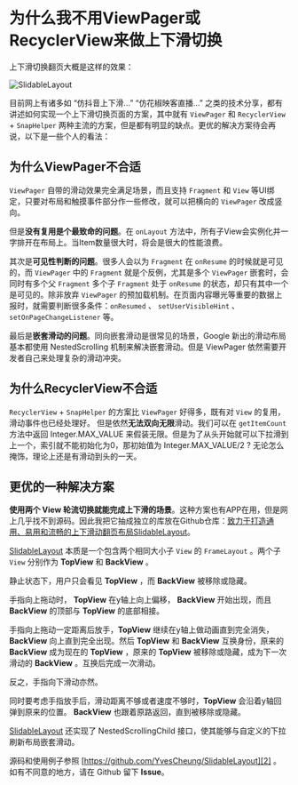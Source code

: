 # 为什么我不用ViewPager或RecyclerView来做上下滑切换

上下滑切换翻页大概是这样的效果：

![SlidableLayout][1]

目前网上有诸多如 “仿抖音上下滑...” “仿花椒映客直播...”  之类的技术分享，都有讲述如何实现一个上下滑切换页面的方案，其中就有 `ViewPager` 和 `RecyclerView` + `SnapHelper` 两种主流的方案，但是都有明显的缺点。更优的解决方案待会再说，以下是一些个人的看法：

## 为什么ViewPager不合适

`ViewPager` 自带的滑动效果完全满足场景，而且支持 `Fragment` 和 `View` 等UI绑定，只要对布局和触摸事件部分作一些修改，就可以把横向的 `ViewPager` 改成竖向。

但是**没有复用是个最致命的问题**。在 `onLayout` 方法中，所有子View会实例化并一字排开在布局上。当Item数量很大时，将会是很大的性能浪费。

其次是**可见性判断的问题**。很多人会以为 `Fragment` 在 `onResume` 的时候就是可见的，而 `ViewPager` 中的 `Fragment` 就是个反例，尤其是多个 `ViewPager` 嵌套时，会同时有多个父 `Fragment` 多个子 `Fragment` 处于 `onResume` 的状态，却只有其中一个是可见的。除非放弃 `ViewPager` 的预加载机制。在页面内容曝光等重要的数据上报时，就需要判断很多条件：`onResumed` 、 `setUserVisibleHint` 、 `setOnPageChangeListener` 等。

最后是**嵌套滑动的问题**。同向嵌套滑动是很常见的场景，Google 新出的滑动布局基本都使用 NestedScrolling 机制来解决嵌套滑动。但是 ViewPager 依然需要开发者自己来处理复杂的滑动冲突。

## 为什么RecyclerView不合适

`RecyclerView` + `SnapHelper` 的方案比 `ViewPager` 好得多，既有对 `View` 的复用，滑动事件也已经处理好。
但是依然**无法双向无限**滑动。我们可以在 `getItemCount` 方法中返回 Integer.MAX_VALUE 来假装无限。但是为了从头开始就可以下拉滑到上一个，索引就不能初始化为0，那初始值为 Integer.MAX_VALUE/2 ?
无论怎么掩饰，理论上还是有滑动到头的一天。

## 更优的一种解决方案

**使用两个 View 轮流切换就能完成上下滑的场景**。这种方案也有APP在用，但是网上几乎找不到源码。因此我把它抽成独立的库放在Github仓库：[致力于打造通用、易用和流畅的上下滑动翻页布局SlidableLayout][2]。

[SlidableLayout][2] 本质是一个包含两个相同大小子 `View` 的 `FrameLayout` 。两个子 `View` 分别作为 **TopView** 和 **BackView** 。

静止状态下，用户只会看见 **TopView** ，而 **BackView** 被移除或隐藏。

手指向上拖动时， **TopView** 在y轴上向上偏移， **BackView** 开始出现，而且 **BackView** 的顶部与 **TopView** 的底部相接。

手指向上拖动一定距离后放手，**TopView** 继续在y轴上做动画直到完全消失， **BackView** 向上直到完全出现。然后 **TopView** 和 **BackView** 互换身份，原来的 **BackView** 成为现在的 **TopView** ，原来的 **TopView** 被移除或隐藏，成为下一次滑动的 **BackView** 。互换后完成一次滑动。

反之，手指向下滑动亦然。

同时要考虑手指放手后，滑动距离不够或者速度不够时，**TopView** 会沿着y轴回弹到原来的位置。 **BackView** 也跟着原路返回，直到被移除或隐藏。

[SlidableLayout][2] 还实现了 NestedScrollingChild 接口，使其能够与自定义的下拉刷新布局嵌套滑动。

源码和使用例子参照 [https://github.com/YvesCheung/SlidableLayout][2] 。如有不同意的地方，请在 Github 留下 **Issue**。



  [1]: https://raw.githubusercontent.com/YvesCheung/SlidableLayout/master/material/slidableLayout.gif
  [2]: https://github.com/YvesCheung/SlidableLayout
